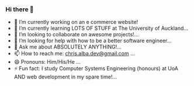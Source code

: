 ### Hi there 👋

- 🔭 I’m currently working on an e commerce website!
- 🌱 I’m currently learning LOTS OF STUFF at The University of Auckland...
- 👯 I’m looking to collaborate on awesome projects!...
- 🤔 I’m looking for help with how to be a better software engineer...
- 💬 Ask me about ABSOLUTELY ANYTHING!...
- 📫 How to reach me: chris.alba.dev@gmail.com ...
- 😄 Pronouns: Him/His/He ...
- ⚡ Fun fact: I study Computer Systems Engineering (honours) at UoA AND web development in my spare time!...

<!--
**christopher-alba/christopher-alba** is a ✨ _special_ ✨ repository because its `README.md` (this file) appears on your GitHub profile.


-->
